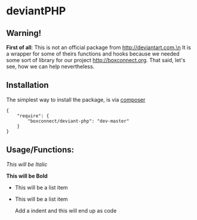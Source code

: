 deviantPHP
==========

Warning!
--------------
**First of all**: This is not an official package from http://deviantart.com.\n
It is a wrapper for some of theirs functions and hooks because we needed some sort of library for our project http://boxconnect.org. That said, let's see, how we can help nevertheless.

Installation
------------
The simplest way to install the package, is via [composer](https://getcomposer.org/)

	{
 		"require": {
			"boxconnect/deviant-php": "dev-master" 
		}
	}	

Usage/Functions:
----------------
*This will be Italic*

**This will be Bold**

- This will be a list item
- This will be a list item

    Add a indent and this will end up as code